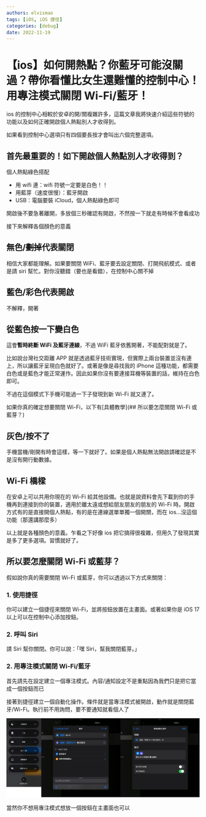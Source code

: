 ```yaml
---
authors: elvismao
tags: [iOS, iOS 捷徑]
categories: [debug]
date: 2022-11-19
---
```


# 【ios】如何開熱點？你藍牙可能沒關過？帶你看懂比女生還難懂的控制中心！用專注模式關閉 Wi-Fi/藍牙！

ios 的控制中心相較於安卓的開/關複雜許多，這篇文章我將快速介紹這些符號的功能以及如何正確開啟個人熱點別人才收得到。

<!-- more -->

如果看到控制中心選項只有四個要長按才會叫出六個完整選項。

## 首先最重要的！如下開啟個人熱點別人才收得到？

個人熱點綠色搭配

- 用 wifi 連：wifi 符號一定要是白色！！
- 用藍芽（速度很慢）：藍牙開啟
- USB：電腦要裝 iCloud，個人熱點綠色即可

開啟後不要急著離開，多放個三秒確認有開啟，不然按一下就走有時候不會看成功

接下來解釋各個顏色的意義

## 無色/<s>劃掉</s>代表關閉

相信大家都能理解。如果要關閉 WiFi、藍牙要去設定關閉、打開飛航模式、或者是請 siri 幫忙。對你沒聽錯（要也是看錯），在控制中心關不掉

## 藍色/彩色代表開啟

不解釋，開著

## 從藍色按一下變白色

這會**暫時終斷 WiFi 及藍牙連線**，不過 WiFi 藍牙依舊開著，不能配對就是了。

比如說台灣社交距離 APP 就是透過藍牙技術實現，但實際上兩台裝置並沒有連上，所以讓藍牙呈現白色就好了。或著是像是尋找我的 iPhone 這種功能，都需要白色或是藍色才能正常運作。因此如果你沒有要連接耳機等裝置的話，維持在白色即可。

不過在這個模式下手機可能過一下子發現到新 Wi-Fi 就又連了。

如果你真的確定想要關閉 Wi-Fi，以下有[具體教學](## 所以要怎麼關閉 Wi-Fi 或藍芽？)

## 灰色/按不了

手機當機/剛開有時會這樣，等一下就好了。如果是個人熱點無法開啟請確認是不是沒有開行動數據。

## Wi-Fi 橋樑

在安卓上可以共用你現在的 Wi-Fi 給其他設備。也就是說資料會先下載到你的手機再到連接到你的裝置，適用於離太遠或想給朋友朋友的朋友的 Wi-Fi 時。開啟方式有的是直接開個人熱點，有的是在連線選單單獨一個開關，而在 ios...沒這個功能（那還講那麼多）

以上就是各種顏色的意義。乍看之下好像 ios 把它搞得很複雜，但用久了發現其實是多了更多選項。習慣就好了。

## 所以要怎麼關閉 Wi-Fi 或藍芽？

假如說你真的需要關閉 Wi-Fi 或藍芽，你可以透過以下方式來關閉：

### 1. 使用捷徑

你可以建立一個捷徑來關閉 Wi-Fi，並將按鈕放置在主畫面。或著如果你是 iOS 17 以上可以在控制中心添加按鈕。

### 2. 呼叫 Siri

請 Siri 幫你關閉。你可以說：「嘿 Siri，幫我關閉藍芽。」

### 2. 用專注模式關閉 Wi-Fi/藍牙

首先請先在設定建立一個專注模式。內容/通知設定不是重點因為我們只是把它當成一個按鈕而已

接著到捷徑建立一個自動化操作。條件就是當專注模式被開啟，動作就是關閉藍牙/Wi-Fi。執行前不用詢問，要不要通知就看個人了

![建立自動化操作](ios-controls-shortcuts.jpeg)

當然你不想用專注模式想放一個按鈕在主畫面也可以
